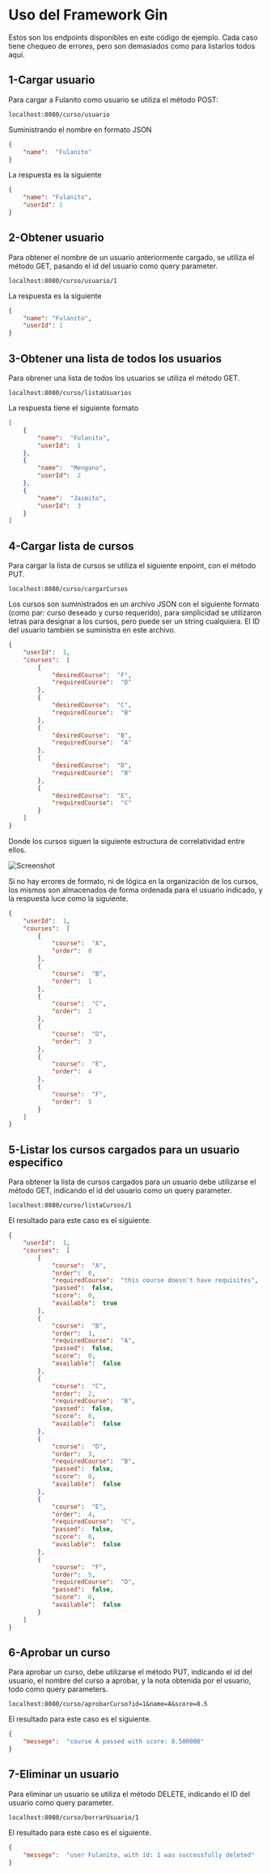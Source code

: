 # Uso del Framework Gin

Estos son los endpoints disponibles en este código de ejemplo. Cada caso tiene chequeo de errores, pero son demasiados como para listarlos todos aquí.

## 1-Cargar usuario

Para cargar a Fulanito como usuario se utiliza el método POST: 
```
localhost:8080/curso/usuario
```
Suministrando el nombre en formato JSON
```json
{
    "name":  "Fulanito"
}
```
La respuesta es la siguiente
```json
{
	"name": "Fulanito",
	"userId": 1
}
```

## 2-Obtener usuario
Para obtener el nombre de un usuario anteriormente cargado, se utiliza el método GET, pasando el id del usuario como query parameter.
```
localhost:8080/curso/usuario/1
```
La respuesta es la siguiente
```json
{
	"name": "Fulanito",
	"userId": 1
}
```
## 3-Obtener una lista de todos los usuarios
Para obrener una lista de todos los usuarios se utiliza el método GET.
```
localhost:8080/curso/listaUsuarios
```
La respuesta tiene el siguiente formato
```json
[
	{
		"name":  "Fulanito",
		"userId":  1
	},
	{
		"name":  "Mengano",
		"userId":  2
	},
	{
		"name":  "Jaimito",
		"userId":  3
	}
]
```

## 4-Cargar lista de cursos
Para cargar la lista de cursos se utiliza el siguiente enpoint, con el método PUT.
```
localhost:8080/curso/cargarCursos
```
Los cursos son suministrados en un archivo JSON con el siguiente formato (como par: curso deseado y curso requerido), para simplicidad se utilizaron letras para designar a los cursos, pero puede ser un string cualquiera. El ID del usuario también se suministra en este archivo.
```json
{
	"userId":  1,
	"courses":  [
		{
			"desiredCourse":  "F",
			"requiredCourse":  "D"
		},
		{
			"desiredCourse":  "C",
			"requiredCourse":  "B"
		},
		{
			"desiredCourse":  "B",
			"requiredCourse":  "A"
		},
		{
			"desiredCourse":  "D",
			"requiredCourse":  "B"
		},
		{
			"desiredCourse":  "E",
			"requiredCourse":  "C"
		}
	]
}
```

Donde los cursos siguen la siguiente estructura de correlatividad entre ellos.

![Screenshot](example_courses.svg)

Si no hay errores de formato, ni de lógica en la organización de los cursos, los mismos son almacenados de forma ordenada para el usuario indicado, y la respuesta luce como la siguiente.
```json
{
	"userId":  1,
	"courses":  [
		{
			"course":  "A",
			"order":  0
		},
		{
			"course":  "B",
			"order":  1
		},
		{
			"course":  "C",
			"order":  2
		},
		{
			"course":  "D",
			"order":  3
		},
		{
			"course":  "E",
			"order":  4
		},
		{
			"course":  "F",
			"order":  5
		}
	]
}
```
## 5-Listar los cursos cargados para un usuario especifico
Para obtener la lista de cursos cargados para un usuario debe utilizarse el método GET, indicando el id del usuario como un query parameter.
```
localhost:8080/curso/listaCursos/1
```
El resultado para este caso es el siguiente.
```json
{
	"userId":  1,
	"courses":  [
		{
			"course":  "A",
			"order":  0,
			"requiredCourse":  "this course doesn't have requisites",
			"passed":  false,
			"score":  0,
			"available":  true
		},
		{
			"course":  "B",
			"order":  1,
			"requiredCourse":  "A",
			"passed":  false,
			"score":  0,
			"available":  false
		},
		{
			"course":  "C",
			"order":  2,
			"requiredCourse":  "B",
			"passed":  false,
			"score":  0,
			"available":  false
		},
		{
			"course":  "D",
			"order":  3,
			"requiredCourse":  "B",
			"passed":  false,
			"score":  0,
			"available":  false
		},
		{
			"course":  "E",
			"order":  4,
			"requiredCourse":  "C",
			"passed":  false,
			"score":  0,
			"available":  false
		},
		{
			"course":  "F",
			"order":  5,
			"requiredCourse":  "D",
			"passed":  false,
			"score":  0,
			"available":  false
		}
	]
}
```
## 6-Aprobar un curso
Para aprobar un curso, debe utilizarse el método PUT, indicando el id del usuario, el nombre del curso a aprobar, y la nota obtenida por el usuario, todo como query parameters.
```
localhost:8080/curso/aprobarCurso?id=1&name=A&score=8.5
```
El resultado para este caso es el siguiente.
```json
{
	"messege":  "course A passed with score: 8.500000"
}
```

## 7-Eliminar un usuario
Para eliminar un usuario se utiliza el método DELETE, indicando el ID del usuario como query parameter.
```
localhost:8080/curso/borrarUsuario/1
```
El resultado para este caso es el siguiente.
```json
{
	"messege":  "user Fulanito, with id: 1 was successfully deleted"
}
```